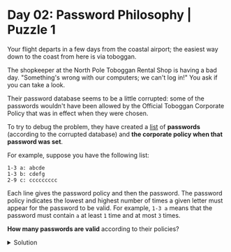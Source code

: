 # Day 02: Password Philosophy | Puzzle 1
Your flight departs in a few days from the coastal airport; the easiest way down to the coast from here is via toboggan.

The shopkeeper at the North Pole Toboggan Rental Shop is having a bad day. "Something's wrong with our computers; we can't log in!" You ask if you can take a look.

Their password database seems to be a little corrupted: some of the passwords wouldn't have been allowed by the Official Toboggan Corporate Policy that was in effect when they were chosen.

To try to debug the problem, they have created a [list](https://raw.githubusercontent.com/joanrodriguezhe/adventofcode2020/main/day02/input.txt) of **passwords** (according to the corrupted database) and **the corporate policy when that password was set**.

For example, suppose you have the following list:

```
1-3 a: abcde
1-3 b: cdefg
2-9 c: ccccccccc
```

Each line gives the password policy and then the password. The password policy indicates the lowest and highest number of times a given letter must appear for the password to be valid. For example, ```1-3 a``` means that the password must contain ```a``` at least ```1``` time and at most ```3``` times.

**How many passwords are valid** according to their policies?

<Details>
<Summary>Solution</Summary>

Your puzzle answer was ```474```.

</Details>